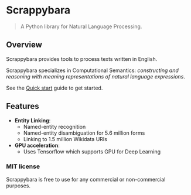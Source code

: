# Scrappybara

> A Python library for Natural Language Processing.

## Overview

Scrappybara provides tools to process texts written in English.

Scrappybara specializes in Computational Semantics: 
*constructing and reasoning with meaning representations of natural language expressions*.

See the [Quick start](quick-start.md) guide to get started.

## Features

- **Entity Linking**:
    - Named-entity recognition
    - Named-entity disambiguation for 5.6 million forms
    - Linking to 1.5 million Wikidata URIs
- **GPU acceleration**:
    - Uses Tensorflow which supports GPU for Deep Learning
    
### MIT license

Scrappybara is free to use for any commercial or non-commercial purposes.
